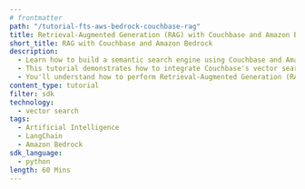 ```yaml
---
# frontmatter
path: "/tutorial-fts-aws-bedrock-couchbase-rag"
title: Retrieval-Augmented Generation (RAG) with Couchbase and Amazon Bedrock using FTS index
short_title: RAG with Couchbase and Amazon Bedrock
description:
  - Learn how to build a semantic search engine using Couchbase and Amazon Bedrock using FTS.
  - This tutorial demonstrates how to integrate Couchbase's vector search capabilities with Amazon Bedrock's Titan embeddings and Claude language model.
  - You'll understand how to perform Retrieval-Augmented Generation (RAG) using LangChain and Couchbase.
content_type: tutorial
filter: sdk
technology:
  - vector search
tags:
  - Artificial Intelligence
  - LangChain
  - Amazon Bedrock
sdk_language:
  - python
length: 60 Mins
---
```

